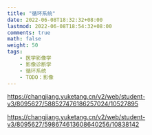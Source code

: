 ```yaml
---
title: "循环系统"
date: 2022-06-08T18:32:32+08:00
lastmod: 2022-06-08T18:54:32+08:00
comments: true
math: false
weight: 50
tags:
    - 医学影像学
    - 影像诊断学
    - 循环系统
    - TODO：影像
---
```


https://changjiang.yuketang.cn/v2/web/student-v3/8095627/588527476186257024/10527895

https://changjiang.yuketang.cn/v2/web/student-v3/8095627/598674613608640256/10838142
